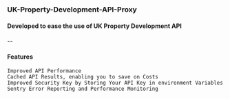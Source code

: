 ### UK-Property-Development-API-Proxy

#### Developed to ease the use of UK Property Development API
--
#### Features
    Improved API Performance
    Cached API Results, enabling you to save on Costs
    Improved Security Key by Storing Your API Key in environment Variables
    Sentry Error Reporting and Performance Monitoring
    
    